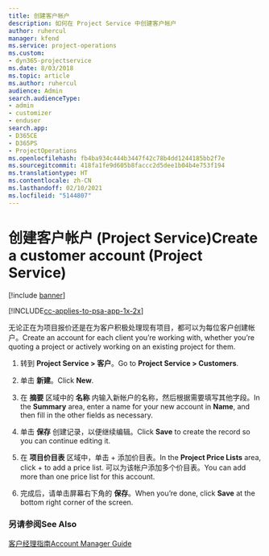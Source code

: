 ```yaml
---
title: 创建客户帐户
description: 如何在 Project Service 中创建客户帐户
author: ruhercul
manager: kfend
ms.service: project-operations
ms.custom:
- dyn365-projectservice
ms.date: 8/03/2018
ms.topic: article
ms.author: ruhercul
audience: Admin
search.audienceType:
- admin
- customizer
- enduser
search.app:
- D365CE
- D365PS
- ProjectOperations
ms.openlocfilehash: fb4ba934c444b3447f42c78b4dd1244185bb2f7e
ms.sourcegitcommit: 418fa1fe9d605b8faccc2d5dee1b04b4e753f194
ms.translationtype: HT
ms.contentlocale: zh-CN
ms.lasthandoff: 02/10/2021
ms.locfileid: "5144807"
---
```

# <a name="create-a-customer-account-project-service"></a><span data-ttu-id="52169-103">创建客户帐户 (Project Service)</span><span class="sxs-lookup"><span data-stu-id="52169-103">Create a customer account (Project Service)</span></span>

[!include [banner](../includes/psa-now-project-operations.md)]

[!INCLUDE[cc-applies-to-psa-app-1x-2x](../includes/cc-applies-to-psa-app-1x-2x.md)]

<span data-ttu-id="52169-104">无论正在为项目报价还是在为客户积极处理现有项目，都可以为每位客户创建帐户。</span><span class="sxs-lookup"><span data-stu-id="52169-104">Create an account for each client you’re working with, whether you’re quoting a project or actively working on an existing project for them.</span></span>  
  
1.  <span data-ttu-id="52169-105">转到 **Project Service > 客户**。</span><span class="sxs-lookup"><span data-stu-id="52169-105">Go to **Project Service > Customers**.</span></span>  
  
2.  <span data-ttu-id="52169-106">单击 **新建**。</span><span class="sxs-lookup"><span data-stu-id="52169-106">Click **New**.</span></span>  
  
3.  <span data-ttu-id="52169-107">在 **摘要** 区域中的 **名称** 内输入新帐户的名称，然后根据需要填写其他字段。</span><span class="sxs-lookup"><span data-stu-id="52169-107">In the **Summary** area, enter a name for your new account in **Name**, and then fill in the other fields as necessary.</span></span>  
  
4.  <span data-ttu-id="52169-108">单击 **保存** 创建记录，以便继续编辑。</span><span class="sxs-lookup"><span data-stu-id="52169-108">Click **Save** to create the record so you can continue editing it.</span></span>  
  
5.  <span data-ttu-id="52169-109">在 **项目价目表** 区域中，单击 + 添加价目表。</span><span class="sxs-lookup"><span data-stu-id="52169-109">In the **Project Price Lists** area, click + to add a price list.</span></span> <span data-ttu-id="52169-110">可以为该帐户添加多个价目表。</span><span class="sxs-lookup"><span data-stu-id="52169-110">You can add more than one price list for this account.</span></span>  
  
6.  <span data-ttu-id="52169-111">完成后，请单击屏幕右下角的 **保存**。</span><span class="sxs-lookup"><span data-stu-id="52169-111">When you’re done, click **Save** at the bottom right corner of the screen.</span></span>  
  
### <a name="see-also"></a><span data-ttu-id="52169-112">另请参阅</span><span class="sxs-lookup"><span data-stu-id="52169-112">See Also</span></span>  
 [<span data-ttu-id="52169-113">客户经理指南</span><span class="sxs-lookup"><span data-stu-id="52169-113">Account Manager Guide</span></span>](../psa/account-manager-guide.md)
